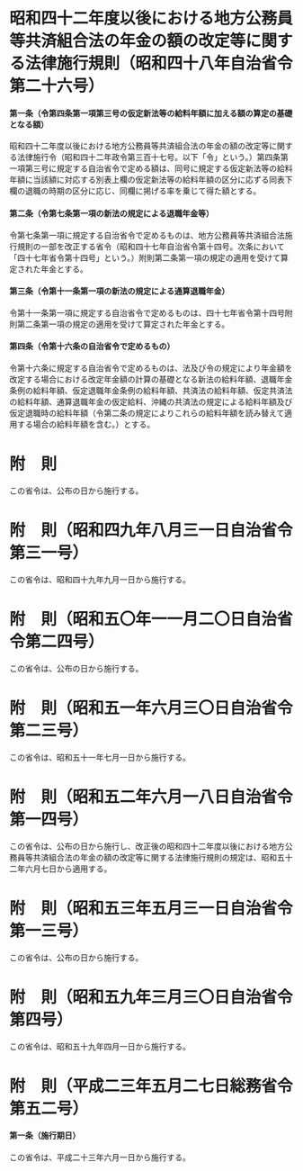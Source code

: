 # 昭和四十二年度以後における地方公務員等共済組合法の年金の額の改定等に関する法律施行規則（昭和四十八年自治省令第二十六号）
#### 第一条（令第四条第一項第三号の仮定新法等の給料年額に加える額の算定の基礎となる額）
昭和四十二年度以後における地方公務員等共済組合法の年金の額の改定等に関する法律施行令（昭和四十二年政令第三百十七号。以下「令」という。）第四条第一項第三号に規定する自治省令で定める額は、同号に規定する仮定新法等の給料年額に当該額に対応する別表上欄の仮定新法等の給料年額の区分に応ずる同表下欄の退職の時期の区分に応じ、同欄に掲げる率を乗じて得た額とする。
#### 第二条（令第七条第一項の新法の規定による退職年金等）
令第七条第一項に規定する自治省令で定めるものは、地方公務員等共済組合法施行規則の一部を改正する省令（昭和四十七年自治省令第十四号。次条において「四十七年省令第十四号」という。）附則第二条第一項の規定の適用を受けて算定された年金とする。
#### 第三条（令第十一条第一項の新法の規定による通算退職年金）
令第十一条第一項に規定する自治省令で定めるものは、四十七年省令第十四号附則第二条第一項の規定の適用を受けて算定された年金とする。
#### 第四条（令第十六条の自治省令で定めるもの）
令第十六条に規定する自治省令で定めるものは、法及び令の規定により年金額を改定する場合における改定年金額の計算の基礎となる新法の給料年額、退職年金条例の給料年額、仮定退職年金条例の給料年額、共済法の給料年額、仮定共済法の給料年額、通算退職年金の仮定給料、沖縄の共済法の規定による給料年額及び仮定退職時の給料年額（令第二条の規定によりこれらの給料年額を読み替えて適用する場合の給料年額を含む。）とする。
# 附　則
この省令は、公布の日から施行する。
# 附　則（昭和四九年八月三一日自治省令第三一号）
この省令は、昭和四十九年九月一日から施行する。
# 附　則（昭和五〇年一一月二〇日自治省令第二四号）
この省令は、公布の日から施行する。
# 附　則（昭和五一年六月三〇日自治省令第二三号）
この省令は、昭和五十一年七月一日から施行する。
# 附　則（昭和五二年六月一八日自治省令第一四号）
この省令は、公布の日から施行し、改正後の昭和四十二年度以後における地方公務員等共済組合法の年金の額の改定等に関する法律施行規則の規定は、昭和五十二年六月七日から適用する。
# 附　則（昭和五三年五月三一日自治省令第一三号）
この省令は、公布の日から施行する。
# 附　則（昭和五九年三月三〇日自治省令第四号）
この省令は、昭和五十九年四月一日から施行する。
# 附　則（平成二三年五月二七日総務省令第五二号）
#### 第一条（施行期日）
この省令は、平成二十三年六月一日から施行する。

